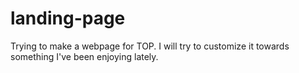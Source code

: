 # landing-page


Trying to make a webpage for TOP. I will try to customize it towards something I've been enjoying lately. 
